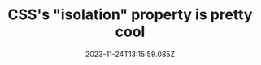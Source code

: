 ---
slug: css-isolation-property
title: CSS's "isolation" property is pretty cool
excerpt: I had never heard about it before, but it's a pretty clean way of solving z-index related issues.
coverImage: ""
coverImageAlt: ""
showImage: false
socialImage: ""
date: 2023-11-24T13:15:59.085Z
updated: null
showToc: false
hidden: false
tags: []
categories:
  - Reading Recs
  - Front-End
type: Article
---